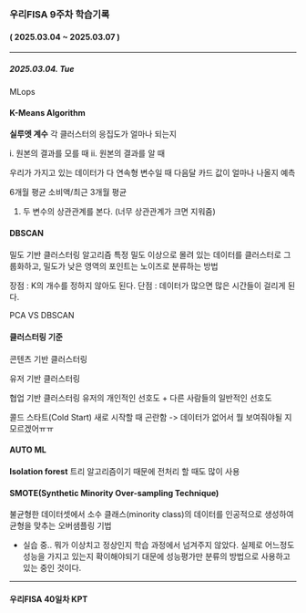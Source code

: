 ### 우리FISA 9주차 학습기록
#### ( 2025.03.04 ~ 2025.03.07 )
***
##### 2025.03.04. Tue
MLops

#### K-Means Algorithm

**실루엣 계수**
각 클러스터의 응집도가 얼마나 되는지

i. 원본의 결과를 모를 때
ii. 원본의 결과를 알 때


우리가 가지고 있는 데이터가 다 연속형 변수일 때
다음달 카드 값이 얼마나 나올지 예측

6개월 평균 소비액/최근 3개월 평균
1. 두 변수의 상관관계를 본다. (너무 상관관계가 크면 지워줌)


#### DBSCAN
밀도 기반 클러스터링 알고리즘
특정 밀도 이상으로 몰려 있는 데이터를 클러스터로 그룹화하고, 밀도가 낮은 영역의 포인트는 노이즈로 분류하는 방법

장점 : K의 개수를 정하지 않아도 된다.
단점 : 데이터가 많으면 많은 시간들이 걸리게 된다.

PCA VS DBSCAN

#### 클러스터링 기준
콘텐츠 기반 클러스터링


유저 기반 클러스터링


협업 기반 클러스터링
유저의 개인적인 선호도 + 다른 사람들의 일반적인 선호도

콜드 스타트(Cold Start)
새로 시작할 때 곤란함 -> 데이터가 없어서 뭘 보여줘야될 지 모르겠어ㅠㅠ

#### AUTO ML
**Isolation forest**
트리 알고리즘이기 때문에
전처리 할 때도 많이 사용

#### SMOTE(Synthetic Minority Over-sampling Technique)
불균형한 데이터셋에서 소수 클래스(minority class)의 데이터를 인공적으로 생성하여 균형을 맞추는 오버샘플링 기법


- 실습 중..
뭐가 이상치고 정상인지 학습 과정에서 넘겨주지 않았다.
실제로 어느정도 성능을 가지고 있는지 확이해야되기 대문에 성능평가만 분류의 방법으로 사용하고 있는 중인 것이다.



***
#### 우리FISA 40일차 KPT
